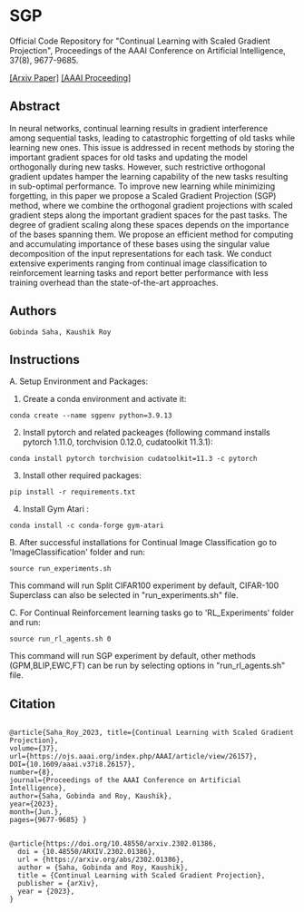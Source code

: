 # SGP
 
Official Code Repository for "Continual Learning with Scaled Gradient Projection", Proceedings of the AAAI Conference on Artificial Intelligence, 37(8), 9677-9685. 

[[Arxiv Paper]](https://arxiv.org/abs/2302.01386) [[AAAI Proceeding]](https://ojs.aaai.org/index.php/AAAI/article/view/26157)
 
## Abstract 
In neural networks, continual learning results in gradient interference among sequential tasks, leading to catastrophic forgetting of old tasks while learning new ones. This issue is addressed in recent methods by storing the important gradient spaces for old tasks and updating the model orthogonally during new tasks. However, such restrictive orthogonal gradient updates hamper the learning capability of the new tasks resulting in sub-optimal performance. To improve new learning while minimizing forgetting, in this paper we propose a Scaled Gradient Projection (SGP) method, where we combine the orthogonal gradient projections with scaled gradient steps along the important gradient spaces for the past tasks. The degree of gradient scaling along these spaces depends on the importance of the bases spanning them. We propose an efficient method for computing and accumulating importance of these bases using the singular value decomposition of the input representations for each task. We conduct extensive experiments ranging from continual image classification to reinforcement learning tasks and report better performance with less training overhead than the state-of-the-art approaches.  

## Authors
```
Gobinda Saha, Kaushik Roy
```

## Instructions  

A. Setup Environment and Packages: 

1. Create a conda environment and activate it:
```
conda create --name sgpenv python=3.9.13
```
2. Install pytorch and related packeages (following command installs pytorch 1.11.0, torchvision 0.12.0, cudatoolkit 11.3.1): 
```
conda install pytorch torchvision cudatoolkit=11.3 -c pytorch
```
3. Install other required packages:
```
pip install -r requirements.txt
```
4. Install Gym Atari : 
```
conda install -c conda-forge gym-atari
```


B. After successful installations for Continual Image Classification go to 'ImageClassification' folder and run: 
```
source run_experiments.sh 
```
This command will run Split CIFAR100 experiment by default, CIFAR-100 Superclass can also be selected in "run_experiments.sh" file. 


C. For Continual Reinforcement learning tasks go to 'RL_Experiments' folder and run: 
```
source run_rl_agents.sh 0
```
This command will run SGP experiment by default, other methods (GPM,BLIP,EWC,FT) can be run by selecting options in "run_rl_agents.sh" file. 


## Citation

```

@article{Saha_Roy_2023, title={Continual Learning with Scaled Gradient Projection},
volume={37},
url={https://ojs.aaai.org/index.php/AAAI/article/view/26157},
DOI={10.1609/aaai.v37i8.26157},
number={8},
journal={Proceedings of the AAAI Conference on Artificial Intelligence},
author={Saha, Gobinda and Roy, Kaushik},
year={2023},
month={Jun.},
pages={9677-9685} }


@article{https://doi.org/10.48550/arxiv.2302.01386,
  doi = {10.48550/ARXIV.2302.01386},  
  url = {https://arxiv.org/abs/2302.01386},  
  author = {Saha, Gobinda and Roy, Kaushik},  
  title = {Continual Learning with Scaled Gradient Projection},  
  publisher = {arXiv},  
  year = {2023},  
}

```



